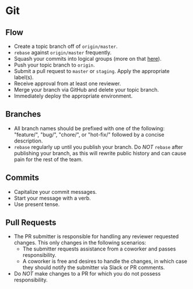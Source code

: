 # Git

## Flow
- Create a topic branch off of `origin/master`.
- `rebase` against `origin/master` frequently.
- Squash your commits into logical groups (more on that [here](https://davidwalsh.name/squash-commits-git)).
- Push your topic branch to `origin`.
- Submit a pull request to `master` or `staging`. Apply the appropriate label(s).
- Receive approval from at least one reviewer.
- Merge your branch via GitHub and delete your topic branch.
- Immediately deploy the appropriate environment.

## Branches
- All branch names should be prefixed with one of the following: "feature/", "bug/", "chore/", or "hot-fix/" followed by a concise description.
- `rebase` regularly up until you publish your branch. Do *NOT* `rebase` after publishing your branch, as this will rewrite public history and can cause pain for the rest of the team.

## Commits
- Capitalize your commit messages.
- Start your message with a verb.
- Use present tense.

## Pull Requests
- The PR submitter is responsible for handling any reviewer requested changes. This only changes in the following scenarios:
  - The submitter requests assistance from a coworker and passes responsibility.
  - A coworker is free and desires to handle the changes, in which case they should notify the submitter via Slack or PR comments.
- Do *NOT* make changes to a PR for which you do not possess responsibility.
